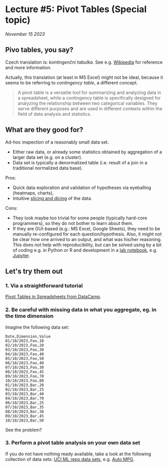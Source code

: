 # Lecture #5: Pivot Tables (Special topic)

_November 15 2023_

## Pivo tables, you say?

Czech translation is: _kontingenční tabulka_. See e.g. [Wikipedia](https://en.wikipedia.org/wiki/Pivot_table) for reference and more information. 

Actually, this translation (at least in MS Excel) might not be ideal, because it seems to be referring to _contingency table_, a different concept.

> A pivot table is a versatile tool for summarizing and analyzing data in a spreadsheet, while a contingency table is specifically designed for analyzing the relationship between two categorical variables. They serve different purposes and are used in different contexts within the field of data analysis and statistics.


## What are they good for?

Ad-hoc inspection of a reasonably small data set.
* Either raw data, or already some statistics obtained by aggregation of a larger data set (e.g. on a cluster).
* Data set is typically a denormalized table (i.e. result of a join in a traditional normalized data base).

Pros: 
* Quick data exploration and validation of hypotheses via eyeballing (heatmaps, charts),
* Intuitive [slicing and dicing](https://en.wikipedia.org/wiki/OLAP_cube) of the data.

Cons: 
* They look maybe too trivial for some people (typically hard-core programmers), so they do not bother to learn about them.
* If they are GUI-based (e.g.: MS Excel, Google Sheets), they need to be manually re-configured for each question/hypothesis. Also, it might not be clear how one arrived to an output, and what was his/her reasoning.  This does not help with reproducibility, but can be solved using by a bit of coding e.g. in Python or R and development in a [lab notebook](https://en.wikipedia.org/wiki/Lab_notebook), e.g. [Jupyter](https://jupyter.org/).

## Let's try them out

### 1. Via a straightforward tutorial

[Pivot Tables in Spreadsheets from DataCamp](https://www.datacamp.com/tutorial/pivot-tables-spreadsheets).


### 2. Be careful with missing data in what you aggregate, eg. in the time dimension

Imagine the following data set:

```
Date,Dimension,Value
01/10/2023,Foo,10
02/10/2023,Foo,20
03/10/2023,Foo,30
04/10/2023,Foo,40
05/10/2023,Foo,50
06/10/2023,Foo,40
07/10/2023,Foo,30
08/10/2023,Foo,45
09/10/2023,Foo,70
10/10/2023,Foo,80
01/10/2023,Bar,20
02/10/2023,Bar,25
03/10/2023,Bar,40
04/10/2023,Bar,70
06/10/2023,Bar,25
07/10/2023,Bar,35
08/10/2023,Bar,30
09/10/2023,Bar,45
10/10/2023,Bar,50
```

See the problem?

### 3. Perform a pivot table analysis on your own data set

If you do not have nothing ready available, take a look at the following collection of data sets: [UCI ML repo data sets](https://archive.ics.uci.edu/ml/datasets.php), e.g. [Auto MPG](https://archive.ics.uci.edu/ml/datasets/Auto+MPG).

